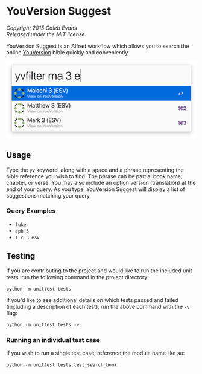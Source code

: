 # YouVersion Suggest

*Copyright 2015 Caleb Evans*  
*Released under the MIT license*

YouVersion Suggest is an Alfred workflow which allows you to search the online [YouVersion](https://www.youversion.com/) bible quickly and conveniently.

![YouVersion Suggest in action](screenshot.png)

## Usage

Type the `yv` keyword, along with a space and a phrase representing the bible reference you wish to find. The phrase can be partial book name, chapter, or verse. You may also include an option version (translation) at the end of your query. As you type, YouVersion Suggest will display a list of suggestions matching your query.

### Query Examples

* `luke`
* `eph 3`
* `1 c 3 esv`

## Testing

If you are contributing to the project and would like to run the included unit tests, run the following command in the project directory:

```
python -m unittest tests
```

If you'd like to see additional details on which tests passed and failed (including a description of each test), run the above command with the `-v` flag:

```
python -m unittest tests -v
```

### Running an individual test case

If you wish to run a single test case, reference the module name like so:

```
python -m unittest tests.test_search_book
```
